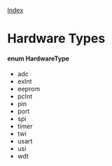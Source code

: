 [Index](../../index.hpp.md#index)

# Hardware Types

#### enum HardwareType
* adc
* exInt
* eeprom
* pcInt
* pin
* port
* spi
* timer
* twi
* usart
* usi
* wdt
